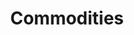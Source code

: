 ---
title: Commodities
longTitle: 'Commodities'
tags:
- gccommon
narrowerTerm:
- "[[Products]]"
use:
- "[[Primary commodities Raw materials Crude materials ]]"
---